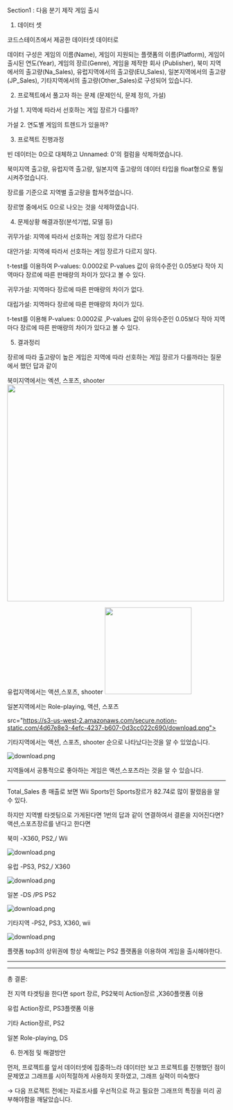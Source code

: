 Section1 : 다음 분기 제작 게임 출시

1. 데이터 셋 

코드스테이츠에서 제공한 데이터셋 데이터로

데이터 구성은 게임의 이름(Name), 게임이 지원되는 플랫폼의 이름(Platform), 게임이 출시된 연도(Year), 게임의 장르(Genre), 게임을 제작한 회사 (Publisher), 북미 지역에서의 출고량(Na_Sales),  유럽지역에서의 출고량(EU_Sales), 일본지역에서의 출고량(JP_Sales), 기타지역에서의 출고량(Other_Sales)로 구성되어 있습니다. 


2. 프로젝트에서 풀고자 하는 문제 (문제인식, 문제 정의, 가설)

가설 1.  지역에 따라서 선호하는 게임 장르가 다를까? 

가설 2. 연도별 게임의 트렌드가 있을까?

 

3. 프로젝트 진행과정  

빈 데이터는 0으로 대체하고 Unnamed: 0'의 컬럼을 삭제하였습니다.

북미지역 출고량, 유럽지역 출고량, 일본지역 출고량의 데이터 타입을 float형으로 통일시켜주었습니다. 

장르를 기준으로 지역별 출고량을 합쳐주었습니다. 

장르명 중에서도 0으로 나오는 것을 삭제하였습니다. 


4. 문제상황 해결과정(분석기법, 모델 등)

귀무가설: 지역에 따라서 선호하는 게임 장르가 다르다 

대안가설: 지역에 따라서 선호하는 게임 장르가 다르지 않다.

t-test를 이용하여 P-values: 0.0002로 P-values 값이 유의수준인 0.05보다 작아 지역마다 장르에 따른 판매량의 차이가 있다고 볼 수 있다.

귀무가설: 지역마다 장르에 따른 판매량의 차이가 없다.

대립가설: 지역마다 장르에 따른 판매량의 차이가 있다. 

t-test를 이용해 P-values: 0.0002로 ,P-values 값이 유의수준인 0.05보다 작아 지역마다 장르에 따른 판매량의 차이가 있다고 볼 수 있다.

5. 결과정리

 

장르에 따라 출고량이 높은 게임은 지역에 따라 선호하는 게임 장르가 다를까라는 질문에서 했던 답과 같이

북미지역에서는 엑션, 스포츠, shooter
<img width="500" src="https://user-images.githubusercontent.com/102473586/236314925-39228af7-4f80-483a-867e-a8a59ee16516.png">


유럽지역에서는 액션,스포츠, shooter
<img width="200" src="https://user-images.githubusercontent.com/102473586/236316879-c3c48091-958d-477b-a557-8713e532f729.png">

일본지역에서는 Role-playing, 액션, 스포츠

src="https://s3-us-west-2.amazonaws.com/secure.notion-static.com/4d67e8e3-4efc-4237-b607-0d3cc022c690/download.png">

기타지역에서는 액션, 스포츠, shooter 순으로 나타났다는것을 알 수 있었습니다.

![download.png](https://s3-us-west-2.amazonaws.com/secure.notion-static.com/5fc2b452-2646-43ee-b5cd-3bdc5d314bc8/download.png)

지역들에서 공통적으로 좋아하는 게임은 액션,스포츠라는 것을 알 수 있습니다.

---

Total_Sales 총 매출로 보면 Wii Sports인 Sports장르가 82.74로 많이 팔렸음을 알 수 있다.

하지만 지역별 타겟팅으로 가게된다면 1번의 답과 같이 연결하여서 결론을 지어진다면? 액션,스포츠장르를 낸다고 한다면

북미 -X360, PS2,/ Wii

![download.png](https://s3-us-west-2.amazonaws.com/secure.notion-static.com/7f0953d1-c7d2-47e7-b8b9-54bbbb7d17de/download.png)

유럽 -PS3, PS2,/ X360

![download.png](https://s3-us-west-2.amazonaws.com/secure.notion-static.com/7b0563a0-e636-4cfd-8494-8b4aacc9ec6c/download.png)

일본 -DS /PS PS2

![download.png](https://s3-us-west-2.amazonaws.com/secure.notion-static.com/d9ac9582-e86e-403e-93ca-5c2ee912cd24/download.png)

기타지역 -PS2, PS3, X360, wii

![download.png](https://s3-us-west-2.amazonaws.com/secure.notion-static.com/f25e17a2-382e-4707-8af9-4ea5ad2a9c5a/download.png)

플랫폼 top3의 상위권에 항상 속해있는 PS2 플랫폼을 이용하여 게임을 출시해야한다.

---

---

총 결론:

전 지역 타겟팅을 한다면 sport 장르, PS2북미 Action장르 ,X360플랫폼 이용

유럽 Action장르, PS3플랫폼 이용

기타 Action장르, PS2

일본 Role-playing, DS

6. 한계점 및 해결방안  

먼저, 프로젝트를 앞서 데이터셋에 집중하느라 데이터만 보고 프로젝트를 진행했던 점이 문제였고 그래프를 시이적절하게 사용하지 못하였고, 그래프 실력이 미숙했다 

→ 다음 프로젝트 전에는 자료조사를 우선적으로 하고 필요한 그래프의 특징을 미리 공부해야함을 깨달았습니다. 
